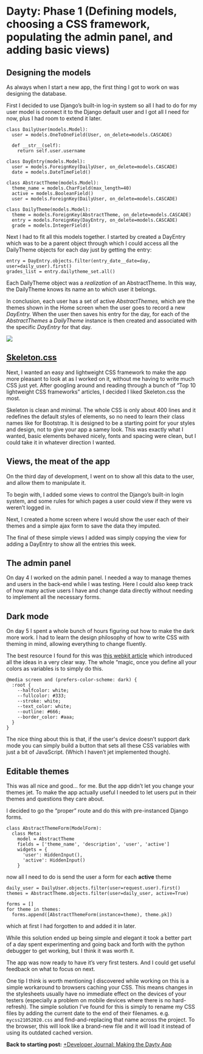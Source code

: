 # Dayty: Phase 1 (Defining models, choosing a CSS framework, populating the admin panel, and adding basic views)

## Designing the models

As always when I start a new app, the first thing I got to work on was designing the database.

First I decided to use Django’s built-in log-in system so all I had to do for my user model is connect it to the Django default user and I got all I need for now, plus I had room to extend it later.


    class DailyUser(models.Model):
      user = models.OneToOneField(User, on_delete=models.CASCADE)
    
      def __str__(self):
        return self.user.username
    
    class DayEntry(models.Model):
      user = models.ForeignKey(DailyUser, on_delete=models.CASCADE)
      date = models.DateTimeField()
    
    class AbstractTheme(models.Model):
      theme_name = models.CharField(max_length=40)
      active = models.BooleanField()
      user = models.ForeignKey(DailyUser, on_delete=models.CASCADE)
    
    class DailyTheme(models.Model):
      theme = models.ForeignKey(AbstractTheme, on_delete=models.CASCADE)
      entry = models.ForeignKey(DayEntry, on_delete=models.CASCADE)
      grade = models.IntegerField()

Next I had to fit all this models together. I started by created a DayEntry which was to be a parent object through which I could access all the DailyTheme objects for each day just by getting the entry:

    entry = DayEntry.objects.filter(entry_date__date=day, user=daily_user).first()
    grades_list = entry.dailytheme_set.all()

Each DailyTheme object was a *realization* of an AbstractTheme. In this way, the DailyTheme knows its name an to which user it belongs. 

In conclusion, each user has a set of active *AbstractThemes,* which are the themes shown in the Home screen when the user goes to record a new *DayEntry.* When the user then saves his entry for the day, for each of the *AbstractThemes* a *DailyTheme* instance is then created and associated with the specific *DayEntry* for that day. 

![](https://paper-attachments.dropbox.com/s_DA0CD57B9D0A84D8E954FEA5DE015FC12E7ACAACB0481B863CFC1D6FA79284AA_1589068571400_image.png)




## [Skeleton.css](http://getskeleton.com/)

Next, I wanted an easy and lightweight CSS framework to make the app more pleasant to look at as I worked on it, without me having to write much CSS just yet. After googling around and reading through a bunch of “Top 10 lightweight CSS frameworks” articles, I decided I liked Skeleton.css the most. 

Skeleton is clean and minimal. The whole CSS is only about 400 lines and it redefines the default styles of elements, so no need to learn their class names like for Bootstrap. It is designed to be a starting point for your styles and design, not to give your app a samey look. This was exactly what I wanted, basic elements behaved nicely, fonts and spacing were clean, but I could take it in whatever direction I wanted. 


## Views, the meat of the app

On the third day of development, I went on to show all this data to the user, and allow them to manipulate it. 

To begin with, I added some views to control the Django’s built-in login system, and some rules for which pages a user could view if they were vs weren’t logged in. 

Next, I created a home screen where I would show the user each of their themes and a simple ajax form to save the data they imputed. 

The final of these simple views I added was simply copying the view for adding a DayEntry to show all the entries this week. 


## The admin panel

On day 4 I worked on the admin panel. I needed a way to manage themes and users in the back-end while I was testing. Here I could also keep track of how many active users I have and change data directly without needing to implement all the necessary forms. 


## Dark mode

On day 5 I spent a whole bunch of hours figuring out how to make the dark more work. I had to learn the design philosophy of how to write CSS with theming in mind, allowing everything to change fluently. 

The best resource I found for this was [this webkit article](https://webkit.org/blog/8840/dark-mode-support-in-webkit/) which introduced all the ideas in a very clear way. The whole “magic, once you define all your colors as variables is to simply do this. 


    @media screen and (prefers-color-scheme: dark) {
      :root {
        --halfcolor: white;
        --fullcolor: #333;
        --stroke: white;
        --text_color: white;
        --outline: #666;
        --border_color: #aaa;
      }
    }

The nice thing about this is that, if the user's device doesn’t support dark mode you can simply build a button that sets all these CSS variables with just a bit of JavaScript. (Which I haven’t jet implemented though).


## Editable themes

This was all nice and good… for me. But the app didn’t let you change your themes jet. To make the app actually useful I needed to let users put in their themes and questions they care about. 

I decided to go the “proper” route and do this with pre-instanced Django forms. 

    class AbstractThemeForm(ModelForm):
      class Meta:
        model = AbstractTheme
        fields = ['theme_name', 'description', 'user', 'active']
        widgets = {
          'user': HiddenInput(),
          'active': HiddenInput()
        }

now all I need to do is send the user a form for each **active** theme
  

    daily_user = DailyUser.objects.filter(user=request.user).first()
    themes = AbstractTheme.objects.filter(user=daily_user, active=True)
    
    forms = []
    for theme in themes:
      forms.append([AbstractThemeForm(instance=theme), theme.pk])

which at first I had forgotten to and added it in later. 

While this solution ended up being simple and elegant it took a better part of a day spent experimenting and going back and forth with the python debugger to get working, but I think it was worth it. 

The app was now ready to have it’s very first testers. And I could get useful feedback on what to focus on next. 

One tip I think is worth mentioning I discovered while working on this is a simple workaround to browsers caching your CSS. This means changes in the stylesheets usually have no immediate effect on the devices of your testers (especially a problem on mobile devices where there is no hard-refresh).
The simple solution I’ve found for this is simply to rename my CSS files by adding the current date to the end of their filenames. e.g. `mycss21052020.css`
and find-and-replacing that name across the project. To the browser, this will look like a brand-new file and it will load it instead of using its outdated cached version. 

**Back to starting post:**
[+Developer Journal: Making the Dayty App](/stories/Developer_Journal_Making_the_Dayty_App.html) 

